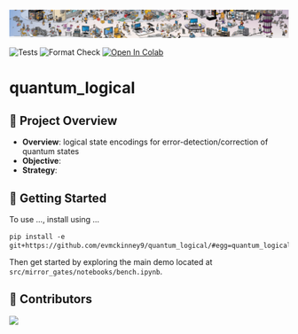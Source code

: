 ![Project Banner](.github/banner.png)

![Tests](https://github.com/Pitt-JonesLab/quantum_logical/actions/workflows/tests.yml/badge.svg?branch=main)
![Format Check](https://github.com/Pitt-JonesLab/quantum_logical/actions/workflows/format-check.yml/badge.svg?branch=main)
<a href="https://colab.research.google.com/github/Pitt-JonesLab/quantum_logical/blob/main/src/notebooks/01_main.ipynb" target="_parent"><img src="https://colab.research.google.com/assets/colab-badge.svg" alt="Open In Colab"/></a>

# quantum_logical

## 📌 Project Overview

- **Overview**: logical state encodings for error-detection/correction of quantum states
- **Objective**:
- **Strategy**:

## 🚀 Getting Started

To use ..., install using ...

```
pip install -e git+https://github.com/evmckinney9/quantum_logical/#egg=quantum_logical
```

Then get started by exploring the main demo located at `src/mirror_gates/notebooks/bench.ipynb`.

## 👯 Contributors
<a href = "https://github.com/Pitt-JonesLab/quantum_logical/graphs/contributors">
  <img src = "https://contrib.rocks/image?repo=Pitt-JonesLab/quantum_logical"/>
</a>
